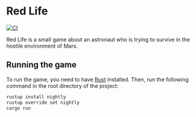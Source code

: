 # Red Life
[![CI](https://github.com/red-life-project/red-life/actions/workflows/ci.yml/badge.svg)](https://github.com/red-life-project/red-life/actions/workflows/rust.yml)

Red Life is a small game about an astronaut who is trying to survive in the hostile environment of Mars.

## Running the game
To run the game, you need to have [Rust](https://rustup.rs) installed. Then, run the following command in the root 
directory of the project:
```bash
rustup install nightly
rustup override set nightly
cargo run
```
